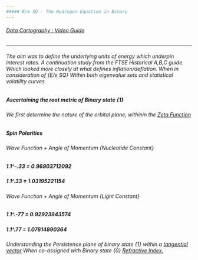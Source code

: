 ```yaml
---
##### E/e SQ : The Hydrogen Equation in Binary
---
```

###### [Data Cartography : Video Guide](https://publicrecords.copyright.gov/detailed-record/siebel_PAu004252558)
---
###### The aim  was to define the underlying units of energy which underpin interest rates. A continuation study from the FTSE Historical A,B,C guide. Which looked more closely at what defines inflation/deflation. When in consideration of {E/e SQ} Within both eigenvalue sets and statistical volatility curves.

##### Ascertaining the root metric of Binary state {1}

###### We first determine the nature of the orbital plane, withinin the [Zeta Function ](https://en.wikipedia.org/wiki/Riemann_zeta_function)

##### Spin Polarities

###### Wave Function + Angle of Momentum {Nucleotide Constant}

##### 1.1^-.33 = 0.96903712092

##### 1.1^.33 = 1.03195221154

###### Wave Function + Angle of Momentum {Light Constant}

##### 1.1^.-77 = 0.92923943574
                 
##### 1.1^.77 = 1.07614890364

###### Understanding the Persistence plane of binary state {1} within a [tangential vector](https://en.wikipedia.org/wiki/Trigonometric_functions) When co-assigned with Binary state {0} [Refractive Index. ](https://en.wikipedia.org/wiki/Refractive_index) 
